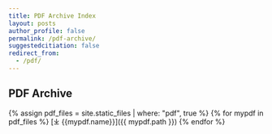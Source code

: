 ```yaml
---
title: PDF Archive Index
layout: posts
author_profile: false
permalink: /pdf-archive/
suggestedcitiation: false
redirect_from:
  - /pdf/
---
```

## PDF Archive

<!-- more -->

{% assign pdf_files = site.static_files | where: "pdf", true %}
{% for mypdf in pdf_files %}
  [⤓ {{mypdf.name}}]({{ mypdf.path }})
{% endfor %}
